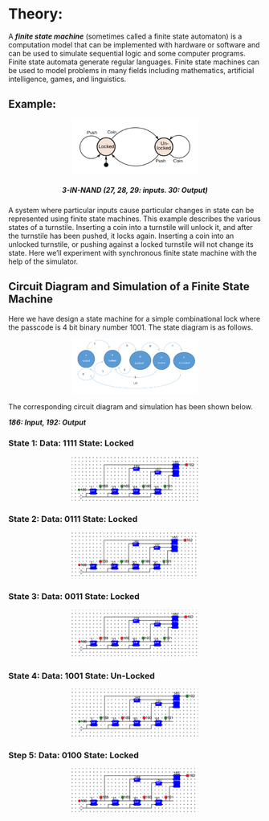 # Theory:

A ***finite state machine*** (sometimes called a finite state automaton) is a computation model that can be implemented with hardware or software and can be used to simulate sequential logic and some computer programs. Finite state automata generate regular languages. Finite state machines can be used to model problems in many fields including mathematics, artificial intelligence, games, and linguistics.

## Example:

    
<center>
<img src="./images/E9p1.png" style="width:50%">

##### 3-IN-NAND (27, 28, 29: inputs. 30: Output)  		
</center>


A system where particular inputs cause particular changes in state can be represented using finite state machines. This example describes the various states of a turnstile. Inserting a coin into a turnstile will unlock it, and after the turnstile has been pushed, it locks again. Inserting a coin into an unlocked turnstile, or pushing against a locked turnstile will not change its state.
Here we’ll experiment with synchronous finite state machine with the help of the simulator.


## Circuit Diagram and Simulation of a Finite State Machine
Here we have design a state machine for a simple combinational lock where the passcode is 4 bit binary number 1001. The state diagram is as follows.


    
<center>
<img src="./images/E9p2.png" style="width:50%">

</center>


The corresponding circuit diagram and simulation has been shown below.

***186: Input, 192: Output***

### State 1: Data: 1111 State: Locked

    
<center>
<img src="./images/E9p3.png" style="width:50%">

</center>


### State 2: Data: 0111 State: Locked
<center>
<img src="./images/E9p4.png" style="width:50%">

</center>

### State 3: Data: 0011 State: Locked
<center>
<img src="./images/E9p5.png" style="width:50%">

</center>

### State 4: Data: 1001 State: Un-Locked
<center>
<img src="./images/E9p6.png" style="width:50%">

</center>

### Step 5: Data: 0100 State: Locked

<center>
<img src="./images/E9p7.png" style="width:50%">

</center>